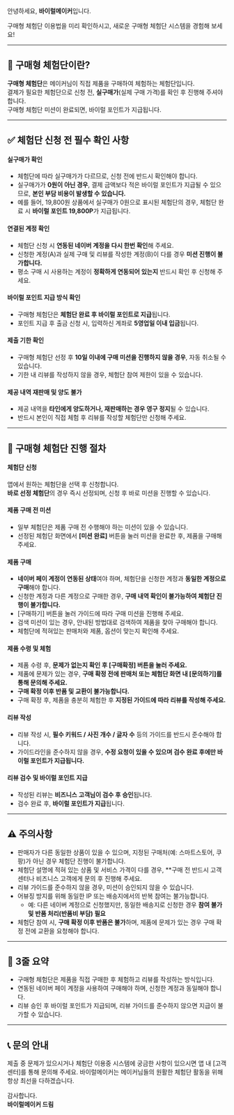 안녕하세요, **바이럴메이커**입니다.  

구매형 체험단 이용법을 미리 확인하시고, 새로운 구매형 체험단 시스템을 경험해 보세요!

---

## 🤔 구매형 체험단이란?
**구매형 체험단**은 메이커님이 직접 제품을 구매하여 체험하는 체험단입니다.  
결제가 필요한 체험단으로 신청 전, **실구매가**(실제 구매 가격)를 확인 후 진행해 주셔야 합니다.  
구매형 체험단 미션이 완료되면, 바이럴 포인트가 지급됩니다.

---

## ✅ 체험단 신청 전 필수 확인 사항

#### 실구매가 확인
- 체험단에 따라 실구매가가 다르므로, 신청 전에 반드시 확인해야 합니다.  
- 실구매가가 **0원이 아닌 경우**, 결제 금액보다 적은 바이럴 포인트가 지급될 수 있으므로, **본인 부담 비용이 발생할 수 있습니다.**  
- 예를 들어, 19,800원 상품에서 실구매가 0원으로 표시된 체험단의 경우, 체험단 완료 시 **바이럴 포인트 19,800P**가 지급됩니다.  

#### 연결된 계정 확인
- 체험단 신청 시 **연동된 네이버 계정을 다시 한번 확인**해 주세요.  
- 신청한 계정(A)과 실제 구매 및 리뷰를 작성한 계정(B)이 다를 경우 **미션 진행이 불가합니다.**  
- 평소 구매 시 사용하는 계정이 **정확하게 연동되어 있는지** 반드시 확인 후 신청해 주세요.  

#### 바이럴 포인트 지급 방식 확인
- 구매형 체험단은 **체험단 완료 후 바이럴 포인트로 지급**됩니다.  
- 포인트 지급 후 출금 신청 시, 입력하신 계좌로 **5영업일 이내 입금**됩니다.  

#### 제출 기한 확인
- 구매형 체험단 선정 후 **10일 이내에 구매 미션을 진행하지 않을 경우**, 자동 취소될 수 있습니다.  
- 기한 내 리뷰를 작성하지 않을 경우, 체험단 참여 제한이 있을 수 있습니다.  

#### 제공 내역 재판매 및 양도 불가  
- 제공 내역을 **타인에게 양도하거나, 재판매하는 경우 영구 정지**될 수 있습니다.  
- 반드시 본인이 직접 체험 후 리뷰를 작성할 체험단만 신청해 주세요.  

---

## 🚀 구매형 체험단 진행 절차

#### 체험단 신청  
앱에서 원하는 체험단을 선택 후 신청합니다.  
**바로 선정 체험단**의 경우 즉시 선정되며, 신청 후 바로 미션을 진행할 수 있습니다.  

#### 제품 구매 전 미션
- 일부 체험단은 제품 구매 전 수행해야 하는 미션이 있을 수 있습니다.  
- 선정된 체험단 화면에서 **[미션 완료]** 버튼을 눌러 미션을 완료한 후, 제품을 구매해 주세요.  

#### 제품 구매  
- **네이버 페이 계정이 연동된 상태**여야 하며, 체험단을 신청한 계정과 **동일한 계정으로 구매**해야 합니다.  
- 신청한 계정과 다른 계정으로 구매한 경우, **구매 내역 확인이 불가능하여 체험단 진행이 불가합니다.**  
- [구매하기] 버튼을 눌러 가이드에 따라 구매 미션을 진행해 주세요.  
- 검색 미션이 있는 경우, 안내된 방법대로 검색하여 제품을 찾아 구매해야 합니다.  
- 체험단에 적혀있는 판매처와 제품, 옵션이 맞는지 확인해 주세요.  

#### 제품 수령 및 체험  
- 제품 수령 후, **문제가 없는지 확인 후 [구매확정] 버튼을 눌러 주세요.**  
- 제품에 문제가 있는 경우, **구매 확정 전에 판매처 또는 체험단 화면 내 [문의하기]를 통해 문의해 주세요.**  
- **구매 확정 이후 반품 및 교환이 불가능합니다.**  
- 구매 확정 후, 제품을 충분히 체험한 후 **지정된 가이드에 따라 리뷰를 작성해 주세요.**  

#### 리뷰 작성  
- 리뷰 작성 시, **필수 키워드 / 사진 개수 / 글자 수** 등의 가이드를 반드시 준수해야 합니다.  
- 가이드라인을 준수하지 않을 경우, **수정 요청이 있을 수 있으며 검수 완료 후에만 바이럴 포인트가 지급됩니다.**  

#### 리뷰 검수 및 바이럴 포인트 지급  
- 작성된 리뷰는 **비즈니스 고객님이 검수 후 승인**됩니다.  
- 검수 완료 후, **바이럴 포인트가 지급**됩니다.  

---

## ⚠️ 주의사항  
- 판매자가 다른 동일한 상품이 있을 수 있으며, 지정된 구매처(예: 스마트스토어, 쿠팡)가 아닌 경우 체험단 진행이 불가합니다.  
- 체험단 설명에 적혀 있는 상품 및 서비스 가격이 다를 경우, **구매 전 반드시 고객센터나 비즈니스 고객에게 문의 후 진행해 주세요.  
- 리뷰 가이드를 준수하지 않을 경우, 미션이 승인되지 않을 수 있습니다.
- 어뷰징 방지를 위해 동일한 IP 또는 배송지에서의 반복 참여는 불가능합니다.
  - 예: 다른 네이버 계정으로 신청했지만, 동일한 배송지로 신청한 경우 **참여 불가 및 반품 처리(반품비 부담) 필요**  
- 체험단 참여 시, **구매 확정 이후 반품은 불가**하며, 제품에 문제가 있는 경우 구매 확정 전에 교환을 요청해야 합니다. 

---

## 📌 3줄 요약  
- 구매형 체험단은 제품을 직접 구매한 후 체험하고 리뷰를 작성하는 방식입니다.  
- 연동된 네이버 페이 계정을 사용하여 구매해야 하며, 신청한 계정과 동일해야 합니다.  
- 리뷰 승인 후 바이럴 포인트가 지급되며, 리뷰 가이드를 준수하지 않으면 지급이 불가할 수 있습니다.  

---

## 📞 문의 안내  
제출 중 문제가 있으시거나 체험단 이용중 시스템에 궁금한 사항이 있으시면 앱 내 [고객센터]를 통해 문의해 주세요. 
바이럴메이커는 메이커님들의 원활한 체험단 활동을 위해 항상 최선을 다하겠습니다.  

감사합니다.  
**바이럴메이커 드림**
